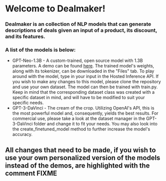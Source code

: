# Welcome to Dealmaker!

### Dealmaker is an collection of NLP models that can generate descriptions of deals given an input of a product, its discount, and its features.
### A list of the models is below:

* GPT-Neo-1.3B - A custom-trained, open source model with 1.3B parameters. A demo can be found [here](https://huggingface.co/IanA/GPTNeo-Dealmaker). The trained model's weights, along with its tokenizer, can be downloaded in the "Files" tab. To play around with the model, type in your input in the Hosted Inference API. If you wish to make any changes to this model, please clone the repository and use your own dataset. The model can then be trained with train.py. Keep in mind that the corresponding dataset class was created with a specific dataset in mind, and will have to be modified to suit your specific needs.
* GPT-3-DaVinci - The cream of the crop. Utilizing OpenAI's API, this is the most powerful model and, consequently, yields the best results. For commercial use, please take a look at the dataset manager in the GPT-3-DaVinci folder and change it to fit your needs. You may also look into the create_finetuned_model method to further increase the model's accuracy.

## All changes that need to be made, if you wish to use your own personalized version of the models instead of the demos, are highlighted with the comment FIXME
